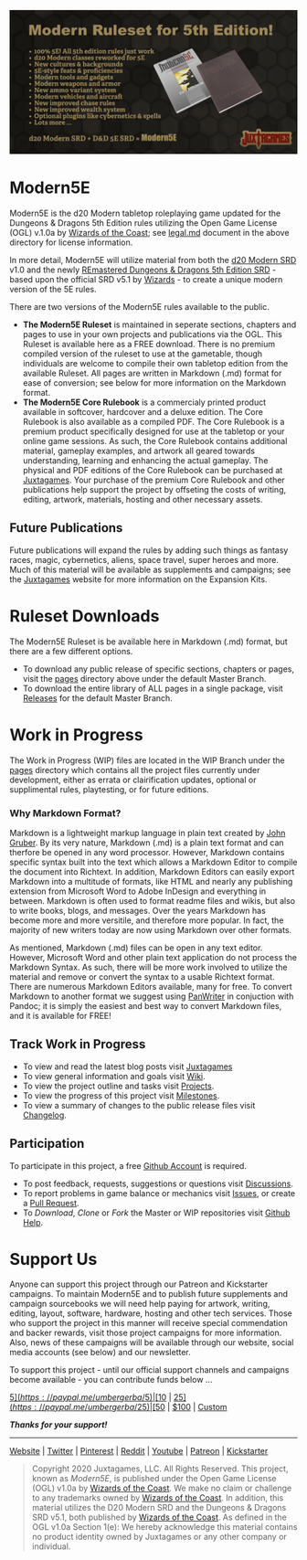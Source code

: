 ![Moder5E BannerAd](Modern5E.BannerAd.jpg)

# Modern5E

Modern5E is the d20 Modern tabletop roleplaying game updated for the Dungeons & Dragons 5th Edition rules utilizing the Open Game License (OGL) v.1.0a by [Wizards of the Coast](https://company.wizards.com); see [legal.md](https://github.com/Juxtagames/Modern5E/blob/master/legal.md) document in the above directory for license information.

In more detail, Modern5E will utilize material from both the [d20 Modern SRD](https://en.wikipedia.org/wiki/D20_Modern) v1.0 and the newly [REmastered Dungeons & Dragons 5th Edition SRD](https://ogl-srd5.com) - based upon the official SRD v5.1 by [Wizards](https://dnd.wizards.com/articles/features/systems-reference-document-srd) - to create a unique modern version of the 5E rules.

There are two versions of the Modern5E rules available to the public.

* **The Modern5E Ruleset** is maintained in seperate sections, chapters and pages to use in your own projects and publications via the OGL. This Ruleset is available here as a FREE download. There is no premium compiled version of the ruleset to use at the gametable, though individuals are welcome to compile their own tabletop edition from the available Ruleset. All pages are written in Markdown (.md) format for ease of conversion; see below for more information on the Markdown format.
* **The Modern5E Core Rulebook** is a commercialy printed product available in softcover, hardcover and a deluxe edition. The Core Rulebook is also available as a compiled PDF. The Core Rulebook is a premium product specifically designed for use at the tabletop or your online game sessions. As such, the Core Rulebook contains additional material, gameplay examples, and artwork all geared towards understanding, learning and enhancing the actual gameplay. The physical and PDF editions of the Core Rulebook can be purchased at [Juxtagames](https://www.juxtagames.com). Your purchase of the premium Core Rulebook and other publications help support the project by offseting the costs of writing, editing, artwork, materials, hosting and other necessary assets.

## Future Publications

Future publications will expand the rules by adding such things as fantasy races, magic, cybernetics, aliens, space travel, super heroes and more. Much of this material will be available as supplements and campaigns; see the [Juxtagames](https://www.juxtagames.com) website for more information on the Expansion Kits.

# Ruleset Downloads

The Modern5E Ruleset is be available here in Markdown (.md) format, but there are a few different options.

* To download any public release of specific sections, chapters or pages, visit the [pages](https://github.com/Juxtagames/Modern5E/tree/master/pages) directory above under the default Master Branch.
* To download the entire library of ALL pages in a single package, visit [Releases](https://github.com/Juxtagames/Modern5E/releases) for the default Master Branch.

# Work in Progress

The Work in Progress (WIP) files are located in the WIP Branch under the [pages](https://github.com/Juxtagames/Modern5E/tree/wip/pages) directory which contains all the project files currently under development, either as errata or clairification updates, optional or supplimental rules, playtesting, or for future editions.

### Why Markdown Format?

Markdown is a lightweight markup language in plain text created by [John Gruber](https://daringfireball.net/). By its very nature, Markdown (.md) is a plain text format and can therfore be opened in any word processor. However, Markdown contains specific syntax built into the text which allows a Markdown Editor to compile the document into Richtext. In addition, Markdown Editors can easily export Markdown into a multitude of formats, like HTML and nearly any publishing extension from Microsoft Word to Adobe InDesign and everything in between. Markdown is often used to format readme files and wikis, but also to write books, blogs, and messages. Over the years Markdown has become more and more versitile, and therefore more popular. In fact, the majority of new writers today are now using Markdown over other formats.

As mentioned, Markdown (.md) files can be open in any text editor. However, Microsoft Word and other plain text application do not process the Markdown Syntax. As such, there will be more work involved to utilize the material and remove or convert the syntax to a usable Richtext format. There are numerous Markdown Editors available, many for free. To convert Markdown to another format we suggest using [PanWriter](https://panwriter.com) in conjuction with Pandoc; it is simply the easiest and best way to convert Markdown files, and it is available for FREE!

## Track Work in Progress

 * To view and read the latest blog posts visit [Juxtagames](https://juxtagames.com)
 * To view general information and goals visit [Wiki](https://github.com/Juxtagames/Modern5E/wiki).
 * To view the project outline and tasks visit [Projects](https://github.com/Juxtagames/Modern5E/projects).
 * To view the progress of this project visit [Milestones](https://github.com/Juxtagames/Modern5E/milestones).
 * To view a summary of changes to the public release files visit [Changelog](https://github.com/Juxtagames/Modern5E/blob/master/changelog.md).

## Participation

To participate in this project, a free [Github Account](https://github.com/join) is required.

 * To post feedback, requests, suggestions or questions visit [Discussions](https://github.com/Juxtagames/Modern5E/discussions).
 * To report problems in game balance or mechanics visit [Issues](https://github.com/Juxtagames/Modern5E/issues), or create a [Pull Request](https://github.com/Juxtagames/Modern5E/pulls).
 * To *Download*, *Clone* or *Fork* the Master or WIP repositories visit [Github Help](https://docs.github.com).

# Support Us

Anyone can support this project through our Patreon and Kickstarter campaigns. To maintain Modern5E and to publish future supplements and campaign sourcebooks we will need help paying for artwork, writing, editing, layout, software, hardware, hosting and other tech services. Those who support the project in this manner will receive special commendation and backer rewards, visit those project campaigns for more information. Also, news of these campaigns will be available through our website, social media accounts (see below) and our newsletter.

To support this project - until our official support channels and campaigns become available - you can contribute funds below ...

[$5](https://paypal.me/umbergerba/5) | [$10](https://paypal.me/umbergerba/10) | [$25](https://paypal.me/umbergerba/25) | [$50](https://paypal.me/umbergerba/50) | [$100](https://paypal.me/umbergerba/100) | [Custom](https://paypal.me/umbergerba)

***Thanks for your support!***

---

 [Website](https://shop.juxtagames.com) | [Twitter](https://twitter.com/juxtagames) | [Pinterest](https://pinterest.com/juxtagames) | [Reddit](https://reddit.com/user/juxtagames) | [Youtube](https://www.youtube.com/channel/UCckbaZDR1oRVjTFIZBthaQA) | [Patreon](https://www.patreon.com/juxtagames) | [Kickstarter](https://www.kickstarter.com/profile/juxtagames)

> Copyright 2020 Juxtagames, LLC. All Rights Reserved. This project, known as *Modern5E*, is published under the Open Game License (OGL) v1.0a by [Wizards of the Coast](https://wizards.com). We make no claim or challenge to any trademarks owned by [Wizards of the Coast](https://wizards.com). In addition, this material utilizes the D20 Modern SRD and the Dungeons & Dragons SRD v5.1, both published by [Wizards of the Coast](https://wizards.com). As defined in the OGL v1.0a Section 1(e): We hereby acknowledge this material contains no product identity owned by Juxtagames or any other company or individual.
